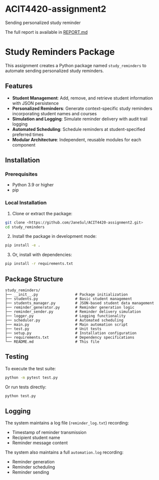 # ACIT4420-assignment2

Sending personalized study reminder

The full report is available in [REPORT.md](REPORT.md)

# Study Reminders Package

This assignment creates a Python package named `study_reminders` to automate sending personalized study reminders.

## Features

- **Student Management**: Add, remove, and retrieve student information with JSON persistence
- **Personalized Reminders**: Generate context-specific study reminders incorporating student names and courses
- **Simulation and Logging**: Simulate reminder delivery with audit trail logging
- **Automated Scheduling**: Schedule reminders at student-specified preferred times
- **Modular Architecture**: Independent, reusable modules for each component

## Installation

### Prerequisites

- Python 3.9 or higher
- pip

### Local Installation

1. Clone or extract the package:
```bash
git clone <https://github.com/JaneSul/ACIT4420-assignment2.git>
cd study_reminders
```

2. Install the package in development mode:
```bash
pip install -e .
```

3. Or, install with dependencies:
```bash
pip install -r requirements.txt
```

## Package Structure

```
study_reminders/
├── __init__.py                 # Package initialization
├── students.py                 # Basic student management
├── students_manager.py         # JSON-based student data management
├── reminder_generator.py       # Reminder generation logic
├── reminder_sender.py          # Reminder delivery simulation
├── logger.py                   # Logging functionality
├── scheduler.py                # Automated scheduling
├── main.py                     # Main automation script
├── test.py                     # Unit tests
├── setup.py                    # Installation configuration
├── requirements.txt            # Dependency specifications
└── README.md                   # This file
```


## Testing

To execute the test suite:

```bash
python -m pytest test.py
```

Or run tests directly:

```bash
python test.py
```

## Logging

The system maintains a log file (`reminder_log.txt`) recording:
- Timestamp of reminder transmission
- Recipient student name
- Reminder message content


The system also maintains a full `automation.log` recording:
- Reminder generation
- Reminder scheduling
- Reminder sending